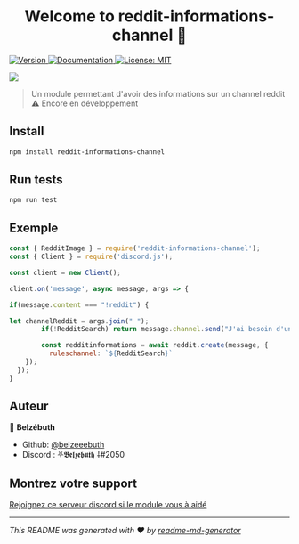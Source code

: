 <h1 align="center">Welcome to reddit-informations-channel 👋</h1>
<p>
  <a href="https://www.npmjs.com/package/reddit-informations-channel" target="_blank">
    <img alt="Version" src="https://img.shields.io/npm/v/reddit-informations-channel.svg">
  </a>
  <a href="4" target="_blank">
    <img alt="Documentation" src="https://img.shields.io/badge/documentation-no-brightgreen.svg" />
  </a>
  <a href="#" target="_blank">
    <img alt="License: MIT" src="https://img.shields.io/badge/License-MIT-yellow.svg" />
  </a>
</p>

<a href="https://nodei.co/npm/reddit-informations-channel/"><img src="https://nodei.co/npm/reddit-informations-channel.png?downloads=true&downloadRank=true&stars=true"></a>

> Un module permettant d'avoir des informations sur un channel reddit ⚠️ Encore en développement

## Install

```sh
npm install reddit-informations-channel
```

## Run tests

```sh
npm run test
```

## Exemple

```js
const { RedditImage } = require('reddit-informations-channel');
const { Client } = require('discord.js');

const client = new Client();

client.on('message', async message, args => {

if(message.content === "!reddit") {

let channelReddit = args.join(" ");
        if(!RedditSearch) return message.channel.send("J'ai besoin d'une recherche pour que je puisse rechercher des informations d'un channel sur reddit :haha:")

        const redditinformations = await reddit.create(message, {
          ruleschannel: `${RedditSearch}`  
    });
  });
}
```

## Auteur

👤 **Belzébuth**

* Github: [@belzeeebuth](https://github.com/Belzeeebuth)
* Discord : ⛧𝕭𝖊𝖑𝖟𝖊𝖇𝖚𝖙𝖍 ⸸#2050

## Montrez votre support

[Rejoignez ce serveur discord si le module vous à aidé](https://discord.gg/86kF3JszwG)

***
_This README was generated with ❤️ by [readme-md-generator](https://github.com/kefranabg/readme-md-generator)_
